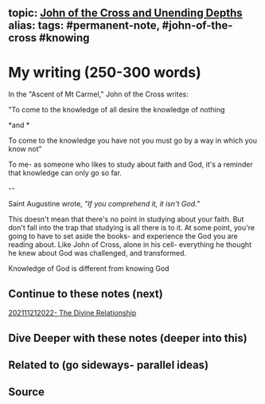 topic: [John of the Cross and Unending Depths](John%20of%20the%20Cross%20and%20Unending%20Depths)
alias: 
tags: #permanent-note, #john-of-the-cross #knowing
---

# My writing (250-300 words)
	
In the "Ascent of Mt Carmel," John of the Cross writes:

"To come to the knowledge of all
desire the knowledge of nothing

*and *

To come to the knowledge you have not
you must go by a way in which you know not"

To me- as someone who likes to study about faith and God, it's a reminder that knowledge can only go so far.

--

Saint Augustine wrote, *"If you comprehend it, it isn't God."*

This doesn't mean that there's no point in studying about your faith. But don't fall into the trap that studying is all there is to it. At some point, you're going to have to set aside the books- and experience the God you are reading about. Like John of Cross, alone in his cell- everything he thought he knew about God was challenged, and transformed.

Knowledge of God is different from knowing God
	
## Continue to these notes (next)
[202111212022- The Divine Relationship](Notes/202111212022-%20The%20Divine%20Relationship.md)

## Dive Deeper with these notes (deeper into this)
		
## Related to (go sideways- parallel ideas)
	
## Source